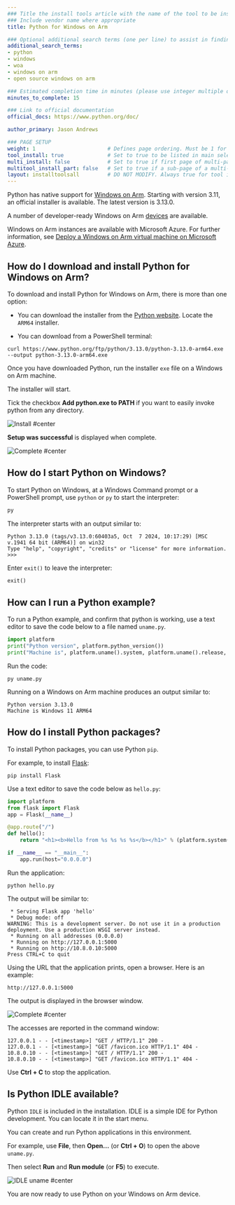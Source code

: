```yaml
---
### Title the install tools article with the name of the tool to be installed
### Include vendor name where appropriate
title: Python for Windows on Arm

### Optional additional search terms (one per line) to assist in finding the article
additional_search_terms:
- python
- windows
- woa
- windows on arm
- open source windows on arm

### Estimated completion time in minutes (please use integer multiple of 5)
minutes_to_complete: 15

### Link to official documentation
official_docs: https://www.python.org/doc/

author_primary: Jason Andrews

### PAGE SETUP
weight: 1                       # Defines page ordering. Must be 1 for first (or only) page.
tool_install: true              # Set to true to be listed in main selection page, else false
multi_install: false            # Set to true if first page of multi-page article, else false
multitool_install_part: false   # Set to true if a sub-page of a multi-page article, else false
layout: installtoolsall         # DO NOT MODIFY. Always true for tool install articles
---
```


Python has native support for [Windows on Arm](https://learn.microsoft.com/en-us/windows/arm/overview). Starting with version 3.11, an official installer is available. The latest version is 3.13.0.

A number of developer-ready Windows on Arm [devices](/learning-paths/laptops-and-desktops/intro/find-hardware/) are available.

Windows on Arm instances are available with Microsoft Azure. For further information, see [Deploy a Windows on Arm virtual machine on Microsoft Azure](/learning-paths/cross-platform/woa_azure/).

## How do I download and install Python for Windows on Arm?

To download and install Python for Windows on Arm, there is more than one option:

* You can download the installer from the [Python website](https://www.python.org/downloads/windows/). Locate the `ARM64` installer.

* You can download from a PowerShell terminal:
```command
curl https://www.python.org/ftp/python/3.13.0/python-3.13.0-arm64.exe --output python-3.13.0-arm64.exe
```

Once you have downloaded Python, run the installer `exe` file on a Windows on Arm machine. 

The installer will start. 

Tick the checkbox **Add python.exe to PATH** if you want to easily invoke python from any directory.

![Install #center](/install-guides/_images/py1-woa.png)

**Setup was successful** is displayed when complete.

![Complete #center](/install-guides/_images/py2-woa.png)

## How do I start Python on Windows? 

To start Python on Windows, at a Windows Command prompt or a PowerShell prompt, use `python` or `py` to start the interpreter:

```cmd
py
```

The interpreter starts with an output similar to:

```output
Python 3.13.0 (tags/v3.13.0:60403a5, Oct  7 2024, 10:17:29) [MSC v.1941 64 bit (ARM64)] on win32
Type "help", "copyright", "credits" or "license" for more information.
>>>
```

Enter `exit()` to leave the interpreter:

```python
exit()
```

## How can I run a Python example?

To run a Python example, and confirm that python is working, use a text editor to save the code below to a file named `uname.py`.

```python
import platform
print("Python version", platform.python_version())
print("Machine is", platform.uname().system, platform.uname().release, platform.uname().machine)
```

Run the code:

```console
py uname.py
```

Running on a Windows on Arm machine produces an output similar to:

```output
Python version 3.13.0
Machine is Windows 11 ARM64
```

## How do I install Python packages?

To install Python packages, you can use Python `pip`. 

For example, to install [Flask](https://palletsprojects.com/p/flask/):
```console
pip install Flask
```

Use a text editor to save the code below as `hello.py`:

```python
import platform
from flask import Flask
app = Flask(__name__)

@app.route("/")
def hello():
    return "<h1><b>Hello from %s %s %s %s</b></h1>" % (platform.system(), platform.release(), platform.version(), platform.machine())

if __name__ == "__main__":
    app.run(host="0.0.0.0")
```

Run the application:
```console
python hello.py
```

The output will be similar to:
```output
 * Serving Flask app 'hello'
 * Debug mode: off
WARNING: This is a development server. Do not use it in a production deployment. Use a production WSGI server instead.
 * Running on all addresses (0.0.0.0)
 * Running on http://127.0.0.1:5000
 * Running on http://10.8.0.10:5000
Press CTRL+C to quit
```
Using the URL that the application prints, open a browser. Here is an example:
```url
http://127.0.0.1:5000
```
The output is displayed in the browser window.

![Complete #center](/install-guides/_images/flask-woa.png)

The accesses are reported in the command window:

```output
127.0.0.1 - - [<timestamp>] "GET / HTTP/1.1" 200 -
127.0.0.1 - - [<timestamp>] "GET /favicon.ico HTTP/1.1" 404 -
10.8.0.10 - - [<timestamp>] "GET / HTTP/1.1" 200 -
10.8.0.10 - - [<timestamp>] "GET /favicon.ico HTTP/1.1" 404 -
```

Use **Ctrl + C** to stop the application.

## Is Python IDLE available?

Python `IDLE` is included in the installation. IDLE is a simple IDE for Python development. You can locate it in the start menu.

You can create and run Python applications in this environment.

For example, use **File**, then **Open...** (or **Ctrl + O**) to open the above `uname.py`.

Then select **Run** and **Run module** (or **F5**) to execute.

![IDLE uname #center](/install-guides/_images/py3-woa.png)


You are now ready to use Python on your Windows on Arm device. 
